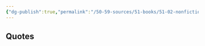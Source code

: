 ```yaml
---
{"dg-publish":true,"permalink":"/50-59-sources/51-books/51-02-nonfiction/understanding-the-times-jeff-myers-david-a-noebel/","created":"2024-02-26","updated":"2024-02-28T15:34:02-05:00"}
---
```



## Quotes

